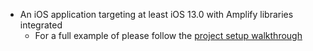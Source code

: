 * An iOS application targeting at least iOS 13.0 with Amplify libraries integrated
    * For a full example of please follow the [project setup walkthrough](~/lib/project-setup/create-application.md)
